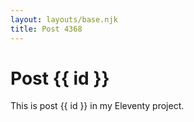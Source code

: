 ```yaml
---
layout: layouts/base.njk
title: Post 4368
---
```


# Post {{ id }}

This is post {{ id }} in my Eleventy project.
